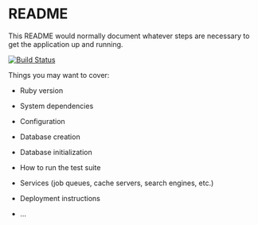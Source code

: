 # README

This README would normally document whatever steps are necessary to get the
application up and running.

[![Build Status](https://travis-ci.com/ndsamuelson/colgywiki.svg?branch=master)](https://travis-ci.com/ndsamuelson/colgywiki)

Things you may want to cover:

* Ruby version

* System dependencies

* Configuration

* Database creation

* Database initialization

* How to run the test suite

* Services (job queues, cache servers, search engines, etc.)

* Deployment instructions

* ...
